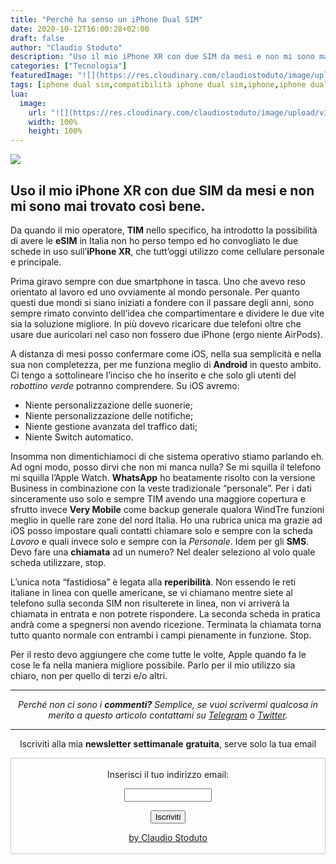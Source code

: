 ```yaml
---
title: "Perché ha senso un iPhone Dual SIM"
date: 2020-10-12T16:00:28+02:00
draft: false
author: "Claudio Stoduto"
description: "Uso il mio iPhone XR con due SIM da mesi e non mi sono mai trovato così bene."
categories: ["Tecnologia"]
featuredImage: "![](https://res.cloudinary.com/claudiostoduto/image/upload/v1602514246/p8o8bwtbg5nqzso0a4hy.jpg)"
tags: [iphone dual sim,compatibilità iphone dual sim,iphone,iphone dual sim opzioni,configurazione iphone dual sim, claudio stoduto]
lua:
  image:
    url: "![](https://res.cloudinary.com/claudiostoduto/image/upload/v1602514246/p8o8bwtbg5nqzso0a4hy.jpg)"
    width: 100%
    height: 100%
---
```


![](https://res.cloudinary.com/claudiostoduto/image/upload/v1602514246/p8o8bwtbg5nqzso0a4hy.jpg)

## Uso il mio iPhone XR con due SIM da mesi e non mi sono mai trovato così bene.

Da quando il mio operatore, **TIM** nello specifico, ha introdotto la possibilità di avere le **eSIM** in Italia non ho perso tempo ed ho convogliato le due schede in uso sull’**iPhone XR**, che tutt’oggi utilizzo come cellulare personale e principale.

Prima giravo sempre con due smartphone in tasca. Uno che avevo reso orientato al lavoro ed uno ovviamente al mondo personale. Per quanto questi due mondi si siano iniziati a fondere con il passare degli anni, sono sempre rimato convinto dell’idea che compartimentare e dividere le due vite sia la soluzione migliore. In più dovevo ricaricare due telefoni oltre che usare due auricolari nel caso non fossero due iPhone (ergo niente AirPods).

A distanza di mesi posso confermare come iOS, nella sua semplicità e nella sua non completezza, per me funziona meglio di **Android** in questo ambito. Ci tengo a sottolineare l’inciso che ho inserito e che solo gli utenti del *robottino verde* potranno comprendere. Su iOS avremo:

* Niente personalizzazione delle suonerie;
* Niente personalizzazione delle notifiche;
* Niente gestione avanzata del traffico dati;
* Niente Switch automatico.

Insomma non dimentichiamoci di che sistema operativo stiamo parlando eh. Ad ogni modo, posso dirvi che non mi manca nulla? Se mi squilla il telefono mi squilla l’Apple Watch. **WhatsApp** ho beatamente risolto con la versione Business in combinazione con la veste tradizionale “personale”. Per i dati sinceramente uso solo e sempre TIM avendo una maggiore copertura e sfrutto invece **Very Mobile** come backup generale qualora WindTre funzioni meglio in quelle rare zone del nord Italia. Ho una rubrica unica ma grazie ad iOS posso impostare quali contatti chiamare solo e sempre con la scheda *Lavoro* e quali invece solo e sempre con la *Personale*. Idem per gli **SMS**. Devo fare una **chiamata** ad un numero? Nel dealer seleziono al volo quale scheda utilizzare, stop.

L’unica nota “fastidiosa” è legata alla **reperibilità**. Non essendo le reti italiane in linea con quelle americane, se vi chiamano mentre siete al telefono sulla seconda SIM non risulterete in linea, non vi arriverà la chiamata in entrata e non potrete rispondere. La seconda scheda in pratica andrà come a spegnersi non avendo ricezione. Terminata la chiamata torna tutto quanto normale con entrambi i campi pienamente in funzione. Stop.

Per il resto devo aggiungere che come tutte le volte, Apple quando fa le cose le fa nella maniera migliore possibile. Parlo per il mio utilizzo sia chiaro, non per quello di terzi e/o altri. 

<hr />
<p style="text-align: center;"><em>Perch&eacute; non ci sono i <strong>commenti?</strong> Semplice, se vuoi scrivermi qualcosa in merito a questo articolo contattami su&nbsp;<a href="Https://t.me/claudiostoduto">Telegram</a> o <a href="Http://www.twitter.com/claudiostoduto">Twitter</a>.</em></p>
<hr />
 
<p style="text-align: center;">Iscriviti alla mia <strong>newsletter</strong> <strong>settimanale</strong>&nbsp;<strong>gratuita</strong>, serve solo la tua email</p>

 <form style="border:1px solid #ccc;padding:3px;text-align:center;" action="https://tinyletter.com/claudiostoduto" method="post" target="popupwindow" onsubmit="window.open('https://tinyletter.com/claudiostoduto', 'popupwindow', 'scrollbars=yes,width=800,height=600');return true"><p><label for="tlemail">Inserisci il tuo indirizzo email:</label></p><p><input type="text" style="width:140px" name="email" id="tlemail" /></p><input type="hidden" value="1" name="embed"/><input type="submit" value="Iscriviti" /><p><a href="https://claudiostoduto.com" target="_blank">by Claudio Stoduto</a></p></form>